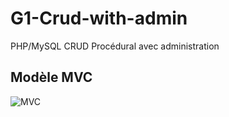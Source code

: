 # G1-Crud-with-admin
PHP/MySQL CRUD Procédural avec administration

## Modèle MVC

![MVC](https://raw.githubusercontent.com/WebDevCF2m2023/G1-Crud-with-admin/main/data/img/MVC.png)